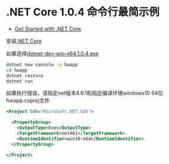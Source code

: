 # .NET Core 1.0.4 命令行最简示例

- [Get Started with .NET Core ](https://www.microsoft.com/net/core#windowscmd)

安装[.NET Core](https://www.microsoft.com/net/download/core)

如果选择[dotnet-dev-win-x64.1.0.4.exe](https://download.microsoft.com/download/B/9/F/B9F1AF57-C14A-4670-9973-CDF47209B5BF/dotnet-dev-win-x64.1.0.4.exe)

```bat
dotnet new console -o hwapp
cd hwapp
dotnet restore
dotnet run
```

如果执行错误，请指定net版本4.6.1和指定编译环境windows10 64位
hwapp.csproj文件
```xml
<Project Sdk="Microsoft.NET.Sdk">

  <PropertyGroup>
    <OutputType>Exe</OutputType>
    <TargetFramework>net461</TargetFramework>
    <RuntimeIdentifier>win10-x64</RuntimeIdentifier>
  </PropertyGroup>

</Project>
```